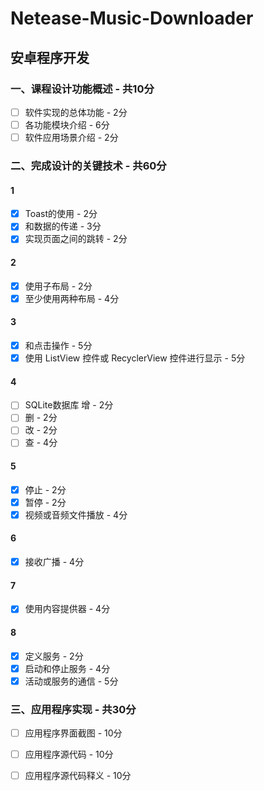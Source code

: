 # Netease-Music-Downloader

## 安卓程序开发

### 一、课程设计功能概述 - 共10分
- [ ] 软件实现的总体功能 - 2分
- [ ] 各功能模块介绍 - 6分
- [ ] 软件应用场景介绍 - 2分

### 二、完成设计的关键技术 - 共60分

#### 1
- [x] Toast的使用 - 2分
- [x] 和数据的传递 - 3分
- [x] 实现页面之间的跳转 - 2分

#### 2
- [x] 使用子布局 - 2分
- [x] 至少使用两种布局 - 4分

#### 3
- [x] 和点击操作 - 5分
- [x] 使用 ListView 控件或 RecyclerView 控件进行显示 - 5分

#### 4
- [ ] SQLite数据库 增 - 2分
- [ ] 删 - 2分
- [ ] 改 - 2分
- [ ] 查 - 4分
#### 5
- [x] 停止 - 2分
- [x] 暂停 - 2分
- [x] 视频或音频文件播放 - 4分

#### 6
- [x] 接收广播 - 4分

#### 7
- [x] 使用内容提供器 - 4分

#### 8
- [x] 定义服务 - 2分
- [x] 启动和停止服务 - 4分
- [x] 活动或服务的通信 - 5分

### 三、应用程序实现 - 共30分
- [ ] 应用程序界面截图 - 10分
- [ ] 应用程序源代码 - 10分
- [ ] 应用程序源代码释义 - 10分



